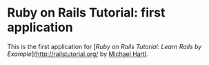 # Ruby on Rails Tutorial: first application
This is the first application for
[*Ruby on Rails Tutorial: Learn Rails by Example*](http://railstutorial.org/
by [Michael Hartl](http://michaelhartl.com/).